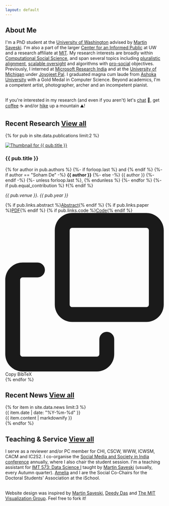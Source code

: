 ```yaml
---
layout: default
---
```


## About Me

I'm a PhD student at the <a href="https://www.washington.edu">University of Washington</a> advised by <a href="https://faculty.washington.edu/msaveski">Martin Saveski</a>. I'm also a part of the larger <a href="https://www.cip.uw.edu">Center for an Informed Public</a> at UW and a research affiliate at <a href="https://www.mit.edu/">MIT</a>.  My research interests are broadly within <a href="https://www.science.org/doi/10.1126/science.1167742">Computational Social Science</a>, and span several topics including <a href="https://dl.acm.org/doi/10.5555/3692070.3693952">pluralistic alignment</a>, <a href="https://arxiv.org/pdf/1606.06565">scalable oversight</a> and algorithms with <a href="https://humancompatible.ai/news/2024/01/18/the-prosocial-ranking-challenge-60000-in-prizes-for-better-social-media-algorithms/">pro-social</a> objectives. Previously, I interned at <a href="https://www.microsoft.com/en-us/research/lab/microsoft-research-india/">Microsoft Research India</a> and at the <a href="https://umich.edu/">University of Michigan</a> under <a href="https://joyojeet.people.si.umich.edu/">Joyojeet Pal</a>. I graduated magna cum laude from <a href="https://www.ashoka.edu.in/">Ashoka University</a> with a Gold Medal in Computer Science. Beyond academics, I'm a competent artist, photographer, archer and an incompetent pianist.<br/><br/>

If you're interested in my research (and even if you aren't) let's <a href="mailto:sohamde@uw.edu">chat</a> 💬, get <a href="https://www.corner.inc/list/f8e4fe28-926d-4c2d-8205-aba38ec232c0">coffee</a>  ☕ and/or <a href="https://www.corner.inc/list/e95b5dee-3a77-4c01-b562-9b9d0417e5c8">hike</a> up a mountain ⛰️! 


## Recent Research <a href="/research" class="link-button">View all</a>

{% for pub in site.data.publications limit:2 %}
<div class="publication">
    <div class="pub-thumbnail">
        <a href="/papers/{{ pub.title | slugify }}">
            <img src="{{ pub.thumbnail }}" alt="Thumbnail for {{ pub.title }}">
        </a>
    </div>
    <div class="pub-content">
        <h3>{{ pub.title }}</h3>
        <p class="authors">
            {% for author in pub.authors %}
                {%- if forloop.last %} and {% endif %}
                {%- if author == "Soham De" -%}
                    <strong>{{ author }}</strong>
                {%- else -%}
                    {{ author }}
                {%- endif -%}
                {%- unless forloop.last %}, {% endunless %}
            {%- endfor %}
            {%- if pub.equal_contribution %} ‡{% endif %}
        </p>
        <p class="venue"><em>{{ pub.venue }}. {{ pub.year }}</em></p>
        <div class="pub-links">
            {% if pub.links.abstract %}<a href="{{ pub.links.abstract }}">Abstract</a>{% endif %}
            {% if pub.links.paper %}<a href="{{ pub.links.paper }}">PDF</a>{% endif %}
            {% if pub.links.code %}<a href="{{ pub.links.code }}">Code</a>{% endif %}
            <a class="bibtex-btn" data-bibtex="{{ pub.bibtex | default: 'No BibTeX available' }}">
                <svg class="copy-icon" viewBox="0 0 16 16" fill="currentColor">
                    <path d="M0 6.75C0 5.784.784 5 1.75 5h1.5a.75.75 0 010 1.5h-1.5a.25.25 0 00-.25.25v7.5c0 .138.112.25.25.25h7.5a.25.25 0 00.25-.25v-1.5a.75.75 0 011.5 0v1.5A1.75 1.75 0 019.25 16h-7.5A1.75 1.75 0 010 14.25v-7.5z"/>
                    <path d="M5 1.75C5 .784 5.784 0 6.75 0h7.5C15.216 0 16 .784 16 1.75v7.5A1.75 1.75 0 0114.25 11h-7.5A1.75 1.75 0 015 9.25v-7.5zm1.75-.25a.25.25 0 00-.25.25v7.5c0 .138.112.25.25.25h7.5a.25.25 0 00.25-.25v-7.5a.25.25 0 00-.25-.25h-7.5z"/>
                </svg>
                Copy BibTeX
            </a>
        </div>
    </div>
</div>
{% endfor %}

## Recent News <a href="/news" class="link-button">View all</a>

<div class="news-list">
    {% for item in site.data.news limit:3 %}
        <div class="news-item">
            <div class="news-date">{{ item.date | date: "%Y-%m-%d" }}</div>
            <div class="news-content">{{ item.content | markdownify }}</div>
        </div>
    {% endfor %}
</div>

## Teaching & Service <a href="/teaching" class="link-button">View all</a>

I serve as a reviewer and/or PC member for CHI, CSCW, WWW, ICWSM, CACM and IC2S2. I co-organise the <a href="https://joyojeet.people.si.umich.edu/influencers.htm">Social Media and Society in India conference</a> annually, where I also chair the student session. I'm a teaching assistant for <a href="https://www.washington.edu/students/crscat/imt.html#imt573">IMT 573: Data Science I</a> taught by <a href="https://faculty.washington.edu/msaveski">Martin Saveski</a> (usually, every Autumn quarter). <a href="https://ameliadogan.github.io/">Amelia</a> and I are the Social Co-Chairs for the Doctoral Students' Association at the iSchool.<br/><br/>

Website design was inspired by <a href="https://faculty.washington.edu/msaveski">Martin Saveski</a>, <a href="https://debarghyadas.com/">Deedy Das</a> and <a href="https://vis.csail.mit.edu/">The MIT Visualization Group</a>. Feel free to fork it!



